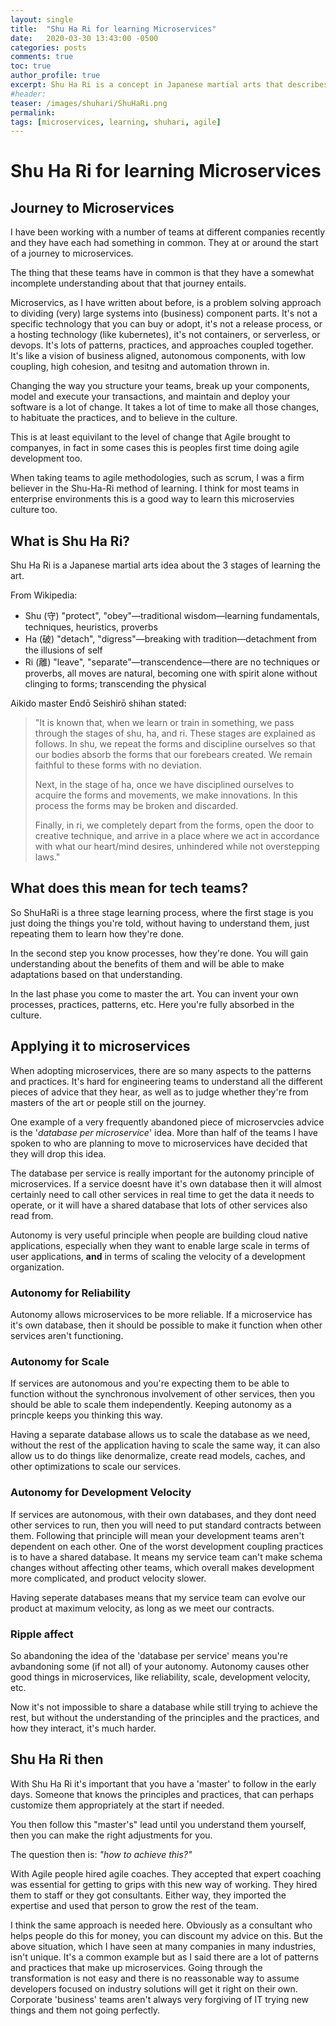 ```yaml
---
layout: single
title:  "Shu Ha Ri for learning Microservices"
date:   2020-03-30 13:43:00 -0500
categories: posts
comments: true
toc: true
author_profile: true
excerpt: Shu Ha Ri is a concept in Japanese martial arts that describes the 3 stages of learning. It's been borrowed a few times to discuss how people should learn complex topics. I actually think it applies really well when people are learning microservices too.
#header:
teaser: /images/shuhari/ShuHaRi.png
permalink: 
tags: [microservices, learning, shuhari, agile]
---
```


# Shu Ha Ri for learning Microservices

## Journey to Microservices

I have been working with a number of teams at different companies recently and they have each had something in common.
They at or around the start of a journey to microservices.

The thing that these teams have in common is that they have a somewhat incomplete understanding about that that journey entails.

Microservics, as I have written about before, is a problem solving approach to dividing (very) large systems into (business) component parts.
It's not a specific technology that you can buy or adopt, it's not a release process, or a hosting technology (like kubernetes), it's not containers, or serverless, or devops.
It's lots of patterns, practices, and approaches coupled together.
It's like a vision of business aligned, autonomous components, with low coupling, high cohesion, and tesitng and automation thrown in.

Changing the way you structure your teams, break up your components, model and execute your transactions, and maintain and deploy your software is a lot of change.
It takes a lot of time to make all those changes, to habituate the practices, and to believe in the culture.

This is at least equivilant to the level of change that Agile brought to companyes, in fact in some cases this is peoples first time doing agile development too.

When taking teams to agile methodologies, such as scrum, I was a firm believer in the Shu-Ha-Ri method of learning. I think for most teams in enterprise environments this is a good way to learn this microservies culture too.

## What is Shu Ha Ri?

Shu Ha Ri is a Japanese martial arts idea about the 3 stages of learning the art.

From Wikipedia:

- Shu (守) "protect", "obey"—traditional wisdom—learning fundamentals, techniques, heuristics, proverbs
- Ha (破) "detach", "digress"—breaking with tradition—detachment from the illusions of self
- Ri (離) "leave", "separate"—transcendence—there are no techniques or proverbs, all moves are natural, becoming one with spirit alone without clinging to forms; transcending the physical

Aikido master Endō Seishirō shihan stated:

> "It is known that, when we learn or train in something, we pass through the stages of shu, ha, and ri. These stages are explained as follows. In shu, we repeat the forms and discipline ourselves so that our bodies absorb the forms that our forebears created. We remain faithful to these forms with no deviation.
>
> Next, in the stage of ha, once we have disciplined ourselves to acquire the forms and movements, we make innovations. In this process the forms may be broken and discarded.
>
> Finally, in ri, we completely depart from the forms, open the door to creative technique, and arrive in a place where we act in accordance with what our heart/mind desires, unhindered while not overstepping laws."

## What does this mean for tech teams?

So ShuHaRi is a three stage learning process, where the first stage is you just doing the things you're told, without having to understand them, just repeating them to learn how they're done.

In the second step you know processes, how they're done.
You will gain understanding about the benefits of them and will be able to make adaptations based on that understanding.

In the last phase you come to master the art. You can invent your own processes, practices, patterns, etc. Here you're fully absorbed in the culture.

## Applying it to microservices

When adopting microservices, there are so many aspects to the patterns and practices.
It's hard for engineering teams to understand all the different pieces of advice that they hear, as well as to judge whether they're from masters of the art or people still on the journey.

One example of a very frequently abandoned piece of microservcies advice is the '*database per microservice*' idea.
More than half of the teams I have spoken to who are planning to move to microservices have decided that they will drop this idea.

The database per service is really important for the autonomy principle of microservices.
If a service doesnt have it's own database then it will almost certainly need to call other services in real time to get the data it needs to operate, or it will have a shared database that lots of other services also read from.

Autonomy is very useful principle when people are building cloud native applications, especially when they want to enable large scale in terms of user applications, **and** in terms of scaling the velocity of a development organization.

### Autonomy for Reliability

Autonomy allows microservices to be more reliable.
If a microservice has it's own database, then it should be possible to make it function when other services aren't functioning.

### Autonomy for Scale

If services are autonomous and you're expecting them to be able to function without the synchronous involvement of other services, then you should be able to scale them independently.
Keeping autonomy as a princple keeps you thinking this way.

Having a separate database allows us to scale the database as we need, without the rest of the application having to scale the same way, it can also allow us to do things like denormalize, create read models, caches, and other optimizations to scale our services.

### Autonomy for Development Velocity

If services are autonomous, with their own databases, and they dont need other services to run, then you will need to put standard contracts between them.
Following that principle will mean your development teams aren't dependent on each other.
One of the worst development coupling practices is to have a shared database.
It means my service team can't make schema changes without affecting other teams, which overall makes development more complicated, and product velocity slower.

Having seperate databases means that my service team can evolve our product at maximum velocity, as long as we meet our contracts.

### Ripple affect

So abandoning the idea of the 'database per service' means you're avbandoning some (if not all) of your autonomy.
Autonomy causes other good things in microservices, like reliability, scale, development velocity, etc.

Now it's not impossible to share a database while still trying to achieve the rest, but without the understanding of the principles and the practices, and how they interact, it's much harder.

## Shu Ha Ri then

With Shu Ha Ri it's important that you have a 'master' to follow in the early days.
Someone that knows the principles and practices, that can perhaps customize them appropriately at the start if needed.

You then follow this "master's" lead until you understand them yourself, then you can make the right adjustments for you.

The question then is: *"how to achieve this?"*

With Agile people hired agile coaches.
They accepted that expert coaching was essential for getting to grips with this new way of working.
They hired them to staff or they got consultants.
Either way, they imported the expertise and used that person to grow the rest of the team.

I think the same approach is needed here.
Obviously as a consultant who helps people do this for money, you can discount my advice on this.
But the above situation, which I have seen at many companies in many industries, isn't unique.
It's a common example but as I said there are a lot of patterns and practices that make up microservices.
Going through the transformation is not easy and there is no reassonable way to assume developers focused on industry solutions will get it right on their own.
Corporate 'business' teams aren't always very forgiving of IT trying new things and them not going perfectly.
